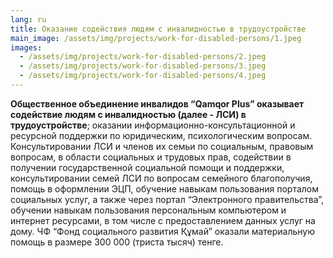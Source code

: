 ```yaml
---
lang: ru
title: Оказание содействия людям с инвалидностью в трудоустройстве
main_image: /assets/img/projects/work-for-disabled-persons/1.jpeg
images:
  - /assets/img/projects/work-for-disabled-persons/2.jpeg
  - /assets/img/projects/work-for-disabled-persons/3.jpeg
  - /assets/img/projects/work-for-disabled-persons/4.jpeg
---
```

**Общественное объединение инвалидов “Qamqor Plus” оказывает содействие людям с инвалидностью (далее - ЛСИ) в трудоустройстве**; оказании информационно-консультационной и ресурсной поддержки по юридическим, психологическим вопросам. Консультировании ЛСИ и членов их семьи по социальным, правовым вопросам, в области социальных и трудовых прав, содействии в получении государственной социальной помощи и поддержки, консультировании семей ЛСИ по вопросам семейного благополучия, помощь в оформлении ЭЦП, обучение навыкам пользования порталом социальных услуг, а также через портал “Электронного правительства”, обучении навыкам пользования персональным компьютером и интернет ресурсами, в том числе с предоставлением данных услуг на дому. ЧФ “Фонд социального развития Құмай” оказали материальную помощь в размере 300 000 (триста тысяч) тенге.